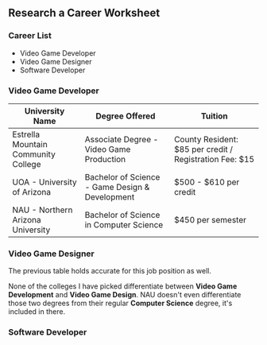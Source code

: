 ## Research a Career Worksheet

### Career List
- Video Game Developer
- Video Game Designer
- Software Developer


### Video Game Developer
University Name  | Degree Offered | Tuition
------------- | ------------- | -------------
Estrella Mountain Community College | Associate Degree - Video Game Production | County Resident: $85 per credit / Registration Fee: $15
UOA - University of Arizona | Bachelor of Science - Game Design & Development | $500 - $610 per credit
NAU - Northern Arizona University | Bachelor of Science in Computer Science | $450 per semester


### Video Game Designer
The previous table holds accurate for this job position as well.

None of the colleges I have picked differentiate between **Video Game Development** and **Video Game Design**. NAU doesn't even differentiate those two degrees from their regular **Computer Science** degree, it's included in there.


### Software Developer

